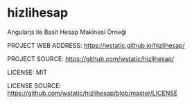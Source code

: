 # hizlihesap

Angularjs ile Basit Hesap Makinesi Örneği

PROJECT WEB ADDRESS: https://wstatic.github.io/hizlihesap/

PROJECT SOURCE: https://github.com/wstatic/hizlihesap/

LICENSE: MIT 

LICENSE SOURCE: https://github.com/wstatic/hizlihesap/blob/master/LICENSE
